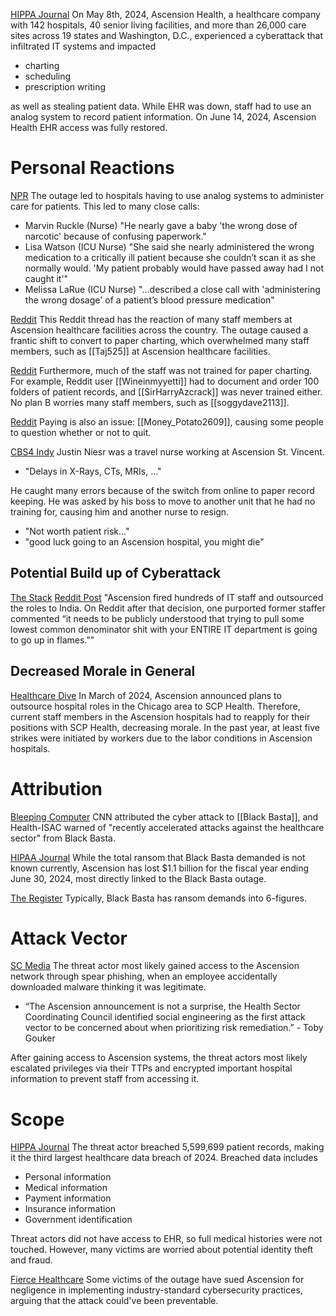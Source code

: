 [HIPPA Journal](https://www.hipaajournal.com/ascension-cyberattack-2024/) On May 8th, 2024, Ascension Health, a healthcare company with 142 hospitals, 40 senior living facilities, and more than 26,000 care sites across 19 states and Washington, D.C., experienced a cyberattack that infiltrated IT systems and impacted
- charting
- scheduling
- prescription writing

as well as stealing patient data. While EHR was down, staff had to use an analog system to record patient information. On June 14, 2024, Ascension Health EHR access was fully restored.
# Personal Reactions
[NPR](https://www.npr.org/2024/06/19/nx-s1-5010219/ascension-hospital-ransomware-attack-care-lapses) The outage led to hospitals having to use analog systems to administer care for patients. This led to many close calls:
- Marvin Ruckle (Nurse) "He nearly gave a baby 'the wrong dose of narcotic' because of confusing paperwork."
- Lisa Watson (ICU Nurse) "She said she nearly administered the wrong medication to a critically ill patient because she couldn’t scan it as she normally would. 'My patient probably would have passed away had I not caught it'"
- Melissa LaRue (ICU Nurse) "...described a close call with 'administering the wrong dosage' of a patient’s blood pressure medication"

[Reddit](https://www.reddit.com/r/nursing/comments/1cnox74/ascension_cyber_attack/) This Reddit thread has the reaction of many staff members at Ascension healthcare facilities across the country. The outage caused a frantic shift to convert to paper charting, which overwhelmed many staff members, such as [[Taj525]] at Ascension healthcare facilities. 

[Reddit](https://www.reddit.com/r/nursing/comments/1cof30p/ascension_systems_down/) Furthermore, much of the staff was not trained for paper charting. For example, Reddit user [[Wineinmyyetti]] had to document and order 100 folders of patient records, and [[SirHarryAzcrack]] was never trained either. No plan B worries many staff members, such as [[soggydave2113]].

[Reddit](https://www.reddit.com/r/nursing/comments/1cn7evo/ascension_outage/) Paying is also an issue: [[Money_Potato2609]], causing some people to question whether or not to quit.

[CBS4 Indy](https://www.youtube.com/watch?v=NofGfUnptfs) Justin Niesr was a travel nurse working at Ascension St. Vincent.
- "Delays in X-Rays, CTs, MRIs, ..."

He caught many errors because of the switch from online to paper record keeping. He was asked by his boss to move to another unit that he had no training for, causing him and another nurse to resign.
- "Not worth patient risk..."
- "good luck going to an Ascension hospital, you might die"

## Potential Build up of Cyberattack
[The Stack](https://www.thestack.technology/ascension-cyber-attack/) [Reddit Post](https://www.reddit.com/r/cybersecurity/comments/1cqzr0u/comment/l3uzdrm/) "Ascension fired hundreds of IT staff and outsourced the roles to India. On Reddit after that decision, one purported former staffer commented “it needs to be publicly understood that trying to pull some lowest common denominator shit with your ENTIRE IT department is going to go up in flames.”"

## Decreased Morale in General
[Healthcare Dive](https://www.healthcaredive.com/news/ascension-outsource-private-equity-chicago/711372/) In March of 2024, Ascension announced plans to outsource hospital roles in the Chicago area to SCP Health. Therefore, current staff members in the Ascension hospitals had to reapply for their positions with SCP Health, decreasing morale. In the past year, at least five strikes were initiated by workers due to the labor conditions in Ascension hospitals.
# Attribution
[Bleeping Computer](https://www.bleepingcomputer.com/news/security/ascension-health-data-of-56-million-stolen-in-ransomware-attack/) CNN attributed the cyber attack to [[Black Basta]], and Health-ISAC warned of "recently accelerated attacks against the healthcare sector" from Black Basta.

[HIPAA Journal](https://www.hipaajournal.com/ascension-cyberattack-2024/?utm_source=chatgpt.com) While the total ransom that Black Basta demanded is not known currently, Ascension has lost $1.1 billion for the fiscal year ending June 30, 2024, most directly linked to the Black Basta outage.

[The Register](https://www.theregister.com/2024/05/13/cisa_ascension_ransomware) Typically, Black Basta has ransom demands into 6-figures.
# Attack Vector
[SC Media](https://www.scworld.com/news/patient-data-stolen-in-ascension-ransomware-attack-but-ehr-restored) The threat actor most likely gained access to the Ascension network through spear phishing, when an employee accidentally downloaded malware thinking it was legitimate.
- “The Ascension announcement is not a surprise, the Health Sector Coordinating Council identified social engineering as the first attack vector to be concerned about when prioritizing risk remediation.” - Toby Gouker

After gaining access to Ascension systems, the threat actors most likely escalated privileges via their TTPs and encrypted important hospital information to prevent staff from accessing it.
# Scope
[HIPPA Journal](https://www.hipaajournal.com/ascension-cyberattack-2024/) The threat actor breached 5,599,699 patient records, making it the third largest healthcare data breach of 2024. Breached data includes
- Personal information
- Medical information
- Payment information
- Insurance information
- Government identification

Threat actors did not have access to EHR, so full medical histories were not touched. However, many victims are worried about potential identity theft and fraud.

[Fierce Healthcare](https://www.fiercehealthcare.com/providers/systems-clinical-operations-interrupted-ascension-amid-apparent-cybersecurity-event) Some victims of the outage have sued Ascension for negligence in implementing industry-standard cybersecurity practices, arguing that the attack could've been preventable.
